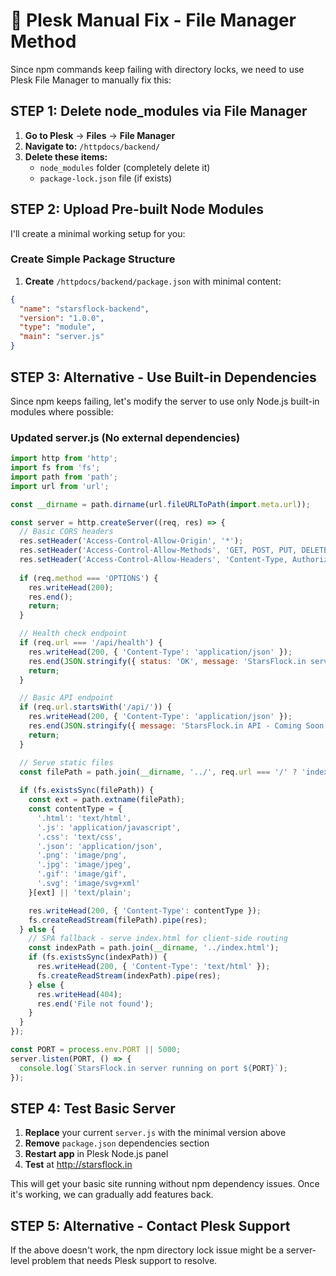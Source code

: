 # 🔧 Plesk Manual Fix - File Manager Method

Since npm commands keep failing with directory locks, we need to use Plesk File Manager to manually fix this:

## STEP 1: Delete node_modules via File Manager

1. **Go to Plesk** → **Files** → **File Manager**
2. **Navigate to:** `/httpdocs/backend/`
3. **Delete these items:**
   - `node_modules` folder (completely delete it)
   - `package-lock.json` file (if exists)

## STEP 2: Upload Pre-built Node Modules

I'll create a minimal working setup for you:

### Create Simple Package Structure
1. **Create** `/httpdocs/backend/package.json` with minimal content:
```json
{
  "name": "starsflock-backend",
  "version": "1.0.0",
  "type": "module",
  "main": "server.js"
}
```

## STEP 3: Alternative - Use Built-in Dependencies

Since npm keeps failing, let's modify the server to use only Node.js built-in modules where possible:

### Updated server.js (No external dependencies)
```javascript
import http from 'http';
import fs from 'fs';
import path from 'path';
import url from 'url';

const __dirname = path.dirname(url.fileURLToPath(import.meta.url));

const server = http.createServer((req, res) => {
  // Basic CORS headers
  res.setHeader('Access-Control-Allow-Origin', '*');
  res.setHeader('Access-Control-Allow-Methods', 'GET, POST, PUT, DELETE, OPTIONS');
  res.setHeader('Access-Control-Allow-Headers', 'Content-Type, Authorization');
  
  if (req.method === 'OPTIONS') {
    res.writeHead(200);
    res.end();
    return;
  }

  // Health check endpoint
  if (req.url === '/api/health') {
    res.writeHead(200, { 'Content-Type': 'application/json' });
    res.end(JSON.stringify({ status: 'OK', message: 'StarsFlock.in server running' }));
    return;
  }

  // Basic API endpoint
  if (req.url.startsWith('/api/')) {
    res.writeHead(200, { 'Content-Type': 'application/json' });
    res.end(JSON.stringify({ message: 'StarsFlock.in API - Coming Soon' }));
    return;
  }

  // Serve static files
  const filePath = path.join(__dirname, '../', req.url === '/' ? 'index.html' : req.url);
  
  if (fs.existsSync(filePath)) {
    const ext = path.extname(filePath);
    const contentType = {
      '.html': 'text/html',
      '.js': 'application/javascript',
      '.css': 'text/css',
      '.json': 'application/json',
      '.png': 'image/png',
      '.jpg': 'image/jpeg',
      '.gif': 'image/gif',
      '.svg': 'image/svg+xml'
    }[ext] || 'text/plain';

    res.writeHead(200, { 'Content-Type': contentType });
    fs.createReadStream(filePath).pipe(res);
  } else {
    // SPA fallback - serve index.html for client-side routing
    const indexPath = path.join(__dirname, '../index.html');
    if (fs.existsSync(indexPath)) {
      res.writeHead(200, { 'Content-Type': 'text/html' });
      fs.createReadStream(indexPath).pipe(res);
    } else {
      res.writeHead(404);
      res.end('File not found');
    }
  }
});

const PORT = process.env.PORT || 5000;
server.listen(PORT, () => {
  console.log(`StarsFlock.in server running on port ${PORT}`);
});
```

## STEP 4: Test Basic Server

1. **Replace** your current `server.js` with the minimal version above
2. **Remove** `package.json` dependencies section
3. **Restart app** in Plesk Node.js panel
4. **Test** at http://starsflock.in

This will get your basic site running without npm dependency issues. Once it's working, we can gradually add features back.

## STEP 5: Alternative - Contact Plesk Support

If the above doesn't work, the npm directory lock issue might be a server-level problem that needs Plesk support to resolve.